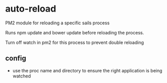 # auto-reload
PM2 module for reloading a specific sails process 

Runs npm update and bower update before reloading the process. 

Turn off watch in pm2 for this process to prevent double reloading 


## config 

- use the proc name and directory to ensure the right application is being watched 
